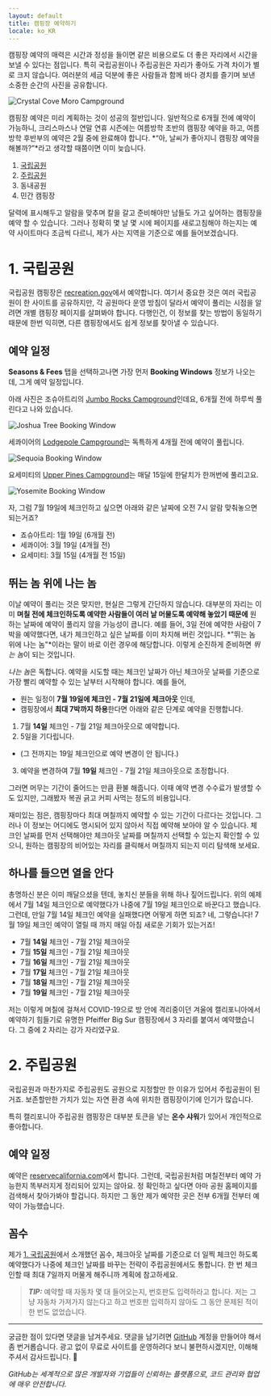 ```yaml
---
layout: default
title: 캠핑장 예약하기
locale: ko_KR
---
```


캠핑장 예약의 매력은 시간과 정성을 들이면 같은 비용으로도 더 좋은 자리에서 시간을 보낼 수 있다는 점입니다. 특히 국립공원이나 주립공원은 자리가 좋아도 가격 차이가 별로 크지 않습니다. 여러분의 세금 덕분에 좋은 사람들과 함께 바다 경치를 즐기며 보낸 소중한 순간의 사진을 공유합니다.

![Crystal Cove Moro Campground](/assets/img/camping/crystal_cove_moro.jpg)

캠핑장 예약은 미리 계획하는 것이 성공의 절반입니다. 일반적으로 6개월 전에 예약이 가능하니, 크리스마스나 연말 연휴 시즌에는 여름방학 초반의 캠핑장 예약을 하고, 여름방학 후반부의 예약은 2월 중에 완료해야 합니다. *“아, 날씨가 좋아지니 캠핑장 예약을 해볼까?”*라고 생각할 때쯤이면 이미 늦습니다.

1. [국립공원](#1-국립공원)
1. [주립공원](#2-주립공원)
1. 동내공원
1. 민간 캠핑장

달력에 표시해두고 알람을 맞추며 칼을 갈고 준비해야만 남들도 가고 싶어하는 캠핑장을 예약 할 수 있습니다. 그러나 정확히 몇 날 몇 시에 페이지를 새로고침해야 하는지는 예약 사이트마다 조금씩 다르니, 제가 사는 지역을 기준으로 예를 들어보겠습니다.

# 1. 국립공원

국립공원 캠핑장은 [recreation.gov](http://recreation.gov)에서 예약합니다. 여기서 중요한 것은 여러 국립공원이 한 사이트를 공유하지만, 각 공원마다 운영 방침이 달라서 예약이 풀리는 시점을 알려면 개별 캠핑장 페이지를 살펴봐야 합니다. 다행인건, 이 정보를 찾는 방법이 동일하기 때문에 한번 익히면, 다른 캠핑장에서도 쉽게 정보를 찾아낼 수 있습니다.

## 예약 일정

**Seasons & Fees** 탭을 선택하고나면 가장 먼저 **Booking Windows** 정보가 나오는데, 그게 예약 일정입니다.

아래 사진은 조슈아트리의 [Jumbo Rocks Campground](https://www.recreation.gov/camping/campgrounds/272300)인데요, 6개월 전에 하루씩 풀린다고 나와 있습니다.

![Joshua Tree Booking Window](/assets/img/camping/booking_window_joshua_tree.jpg)

세콰이어의 [Lodgepole Campground](https://www.recreation.gov/camping/campgrounds/232461)는 독특하게 4개월 전에 예약이 풀립니다.

![Sequoia Booking Window](/assets/img/camping/booking_window_sequoia.jpg)

요세미티의 [Upper Pines Campground](https://www.recreation.gov/camping/campgrounds/232447)는 매달 15일에 한달치가 한꺼번에 풀리고요.

![Yosemite Booking Window](/assets/img/camping/booking_window_yosemite.jpg)

자, 그럼 7월 19일에 체크인하고 싶으면 아래와 같은 날짜에 오전 7시 알람 맞춰놓으면 되는거죠?
* 죠슈아트리: 1월 19일 (6개월 전)
* 세콰이어: 3월 19일 (4개월 전)
* 요세미티: 3월 15일 (4개월 전 15일)

## 뛰는 놈 위에 나는 놈

이날 예약이 풀리는 것은 맞지만, 현실은 그렇게 간단하지 않습니다. 대부분의 자리는 이미 **며칠 전에 체크인하도록 예약한 사람들이 여러 날 머물도록 예약해 놓았기 때문에** 원하는 날짜에 예약이 풀리지 않을 가능성이 큽니다. 예를 들어, 3일 전에 예약한 사람이 7박을 예약했다면, 내가 체크인하고 싶은 날짜를 이미 차지해 버린 것입니다. *"뛰는 놈 위에 나는 놈"*이라는 말이 바로 이런 경우에 해당합니다. 이렇게 순진하게 준비하면 *뛰는 놈*이 되는 것입니다.

*나는 놈*은 독합니다. 예약을 시도할 때는 체크인 날짜가 아닌 체크아웃 날짜를 기준으로 가장 빨리 예약할 수 있는 날부터 시작해야 합니다. 예를 들어,
* 원는 일정이 **7월 19일에 체크인 - 7월 21일에 체크아웃** 인데,
* 캠핑장에서 **최대 7박까지 하용**한다면 아래와 같은 단계로 예약을 진행합니다.

1. 7월 **14일** 체크인 - 7월 21일 체크아웃으로 예약합니다.
2. 5일을 기다립니다.
  * (그 전까지는 19일 체크인으로 예약 변경이 안 됩니다.)
3. 예약을 변경하여 7월 **19일** 체크인 - 7월 21일 체크아웃으로 조정합니다.

그러면 머무는 기간이 줄어드는 만큼 환불 해줍니다. 이때 예약 변경 수수료가 발생할 수도 있지만, 그래봤자 복권 긁고 커피 사먹는 정도의 비용입니다. 

재미있는 점은, 캠핑장마다 최대 며칠까지 예약할 수 있는 기간이 다르다는 것입니다. 그러나 이 정보는 어디에도 명시되어 있지 않아서 직접 예약해 보아야 알 수 있습니다. 체크인 날짜를 먼저 선택해야만 체크아웃 날짜를 며칠까지 선택할 수 있는지 확인할 수 있으니, 원하는 캠핑장의 비어있는 자리를 클릭해서 며칠까지 되는지 미리 탐색해 보세요.

## 하나를 들으면 열을 안다

총명하신 분은 이미 깨달으셨을 텐데, 놓치신 분들을 위해 하나 짚어드립니다. 위의 예제에서 7월 14일 체크인으로 예약했다가 나중에 7월 19일 체크인으로 바꾼다고 했습니다. 그런데, 만일 7월 14일 체크인 예약을 실패했다면 어떻게 하면 되죠? 네, 그렇습니다! 7월 19일 체크인 예약이 열릴 때 까지 매일 아침 새로운 기회가 있는거죠!

* 7월 **14일** 체크인 - 7월 21일 체크아웃
* 7월 **15일** 체크인 - 7월 21일 체크아웃
* 7월 **16일** 체크인 - 7월 21일 체크아웃
* 7월 **17일** 체크인 - 7월 21일 체크아웃
* 7월 **18일** 체크인 - 7월 21일 체크아웃
* 7월 **19일** 체크인 - 7월 21일 체크아웃

저는 이렇게 며칠에 걸쳐서 COVID-19으로 방 안에 격리중이던 겨울에 캘리포니아에서 예약하기 힘들기로 유명한 Pfeiffer Big Sur 캠핑장에서 3 자리를 붙여서 예약했습니다. 그 중에 2 자리는 강가 자리였구요.

# 2. 주립공원

국립공원과 마찬가지로 주립공원도 공원으로 지정할만 한 이유가 있어서 주립공원이 된거죠. 보존할만한 가치가 있는 자연 환경 속에 위치한 캠핑장이기에 인기가 많습니다.

특히 캘리포니아 주립공원 캠핑장은 대부분 토큰을 넣는 **온수 샤워**가 있어서 개인적으로 좋아합니다.

## 예약 일정

예약은 [reservecalifornia.com](http://reservecalifornia.com)에서 합니다. 그런데, 국립공원처럼 며칠전부터 예약 가능한지 똑부러지게 정리되어 있지는 않아요. 정 확인하고 싶다면 아마 공원 홈페이지를 검색해서 찾아가봐야 할겁니다. 하지만 그 동안 제가 예약한 곳은 전부 6개월 전부터 예약이 가능했습니다.

## 꼼수

제가 [1. 국립공원](#1-국립공원)에서 소개했던 꼼수, 체크아웃 날짜를 기준으로 더 일찍 체크인 하도록 예약했다가 나중에 체크인 날짜를 바꾸는 전략이 주립공원에서도 통합니다. 한 번 체크인할 때 최대 7일까지 머물게 해주니까 계획에 참고하세요.

> **_TIP:_**
예약할 때 자동차 몇 대 들어오는지, 번호판도 입력하라고 합니다. 저는 그냥 자동차 가져가지 않는다고 하고 번호판 입력하지 않아도 그 동안 문제된 적이 한 번도 없었습니다.


---

궁금한 점이 있다면 댓글을 남겨주세요. 댓글을 남기려면 [GitHub](http://github.com) 계정을 만들어야 해서 좀 번거롭습니다. 광고 없이 무료로 사이트를 운영하려다 보니 불편하시겠지만, 이해해 주셔서 감사드립니다. 🙂

*GitHub는 세계적으로 많은 개발자와 기업들이 신뢰하는 플랫폼으로, 코드 관리와 협업에 매우 안전합니다.*

